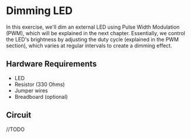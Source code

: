 # Dimming LED

In this exercise, we'll dim an external LED using Pulse Width Modulation (PWM), which will be explained in the next chapter. Essentially, we control the LED's brightness by adjusting the duty cycle (explained in the PWM section), which varies at regular intervals to create a dimming effect.

## Hardware Requirements

- LED
- Resistor (330 Ohms)
- Jumper wires
- Breadboard (optional)

## Circuit
//TODO
